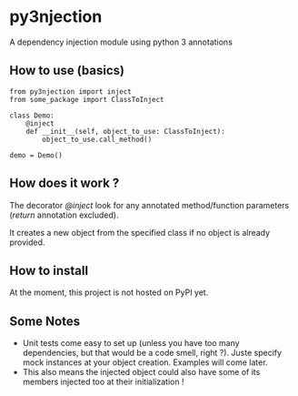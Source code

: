 # py3njection
A dependency injection module using python 3 annotations

## How to use (basics)

    from py3njection import inject
    from some_package import ClassToInject
    
    class Demo:
        @inject
        def __init__(self, object_to_use: ClassToInject):
            object_to_use.call_method()
    
    demo = Demo()

## How does it work ?

The decorator *@inject* look for any annotated method/function parameters (*return* annotation excluded).

It creates a new object from the specified class if no object is already provided.

## How to install

  At the moment, this project is not hosted on PyPI yet.

## Some Notes

* Unit tests come easy to set up (unless you have too many dependencies, but that would be a code smell, right ?). Juste specify mock instances at your object creation. Examples will come later.
* This also means the injected object could also have some of its members injected too at their initialization !
